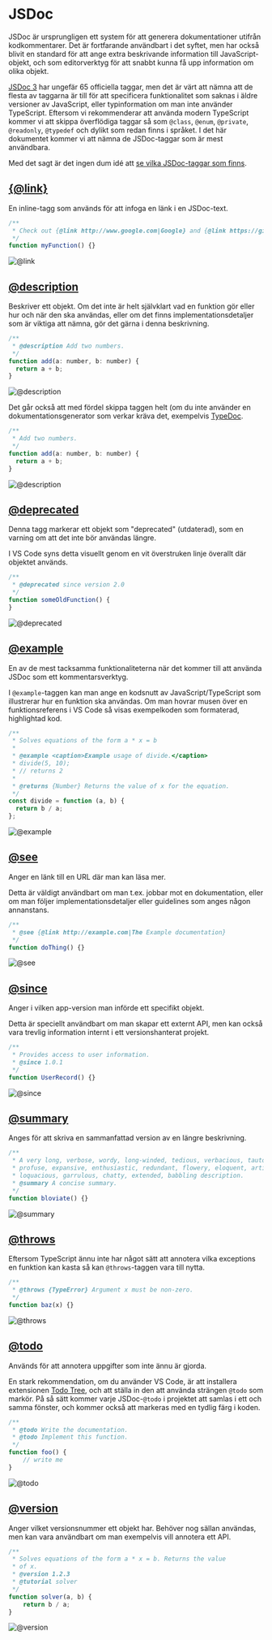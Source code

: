 # JSDoc

JSDoc är ursprungligen ett system för att generera dokumentationer utifrån kodkommentarer. Det är fortfarande användbart i det syftet, men har också blivit en standard för att ange extra beskrivande information till JavaScript-objekt, och som editorverktyg för att snabbt kunna få upp information om olika objekt.

[JSDoc 3](https://jsdoc.app/index.html) har ungefär 65 officiella taggar, men det är värt att nämna att de flesta av taggarna är till för att specificera funktionalitet som saknas i äldre versioner av JavaScript, eller typinformation om man inte använder TypeScript. Eftersom vi rekommenderar att använda modern TypeScript kommer vi att skippa överflödiga taggar så som `@class`, `@enum`, `@private`, `@readonly`, `@typedef` och dylikt som redan finns i språket. I det här dokumentet kommer vi att nämna de JSDoc-taggar som är mest användbara.

Med det sagt är det ingen dum idé att [se vilka JSDoc-taggar som finns](https://jsdoc.app/index.html).

## [{@link}](https://jsdoc.app/tags-inline-link.html)

En inline-tagg som används för att infoga en länk i en JSDoc-text.

```javascript
/**
 * Check out {@link http://www.google.com|Google} and {@link https://github.com GitHub}.
 */
function myFunction() {}
```

![@link](./assets/JSDoc_Link.png)

## [@description](https://jsdoc.app/tags-description.html)

Beskriver ett objekt. Om det inte är helt självklart vad en funktion gör eller hur och när den ska användas, eller om det finns implementationsdetaljer som är viktiga att nämna, gör det gärna i denna beskrivning.

```javascript
/**
 * @description Add two numbers.
 */
function add(a: number, b: number) {
  return a + b;
}
```

![@description](./assets/JSDoc_Description.png)

Det går också att med fördel skippa taggen helt (om du inte använder en dokumentationsgenerator som verkar kräva det, exempelvis [TypeDoc](https://typedoc.org/).

```javascript
/**
 * Add two numbers.
 */
function add(a: number, b: number) {
  return a + b;
}
```

![@description](./assets/JSDoc_Description2.png)

## [@deprecated](https://jsdoc.app/tags-deprecated.html)

Denna tagg markerar ett objekt som "deprecated" (utdaterad), som en varning om att det inte bör användas längre.

I VS Code syns detta visuellt genom en vit överstruken linje överallt där objektet används.

```javascript
/**
 * @deprecated since version 2.0
 */
function someOldFunction() {
}
```

![@deprecated](./assets/JSDoc_Deprecated.png)

## [@example](https://jsdoc.app/tags-example.html)

En av de mest tacksamma funktionaliteterna när det kommer till att använda JSDoc som ett kommentarsverktyg.

I `@example`-taggen kan man ange en kodsnutt av JavaScript/TypeScript som illustrerar hur en funktion ska användas. Om man hovrar musen över en funktionsreferens i VS Code så visas exempelkoden som formaterad, highlightad kod.

```javascript
/**
 * Solves equations of the form a * x = b
 *
 * @example <caption>Example usage of divide.</caption>
 * divide(5, 10);
 * // returns 2
 *
 * @returns {Number} Returns the value of x for the equation.
 */
const divide = function (a, b) {
  return b / a;
};
```

![@example](./assets/JSDoc_Example.png)

## [@see](https://jsdoc.app/tags-see.html)

Anger en länk till en URL där man kan läsa mer.

Detta är väldigt användbart om man t.ex. jobbar mot en dokumentation, eller om man följer implementationsdetaljer eller guidelines som anges någon annanstans.

```javascript
/**
 * @see {@link http://example.com|The Example documentation}
 */
function doThing() {}
```

![@see](./assets/JSDoc_See.png)

## [@since](https://jsdoc.app/tags-since.html)

Anger i vilken app-version man införde ett specifikt objekt.

Detta är speciellt användbart om man skapar ett externt API, men kan också vara trevlig information internt i ett versionshanterat projekt.

```javascript
/**
 * Provides access to user information.
 * @since 1.0.1
 */
function UserRecord() {}
```

![@since](./assets/JSDoc_Since.png)

## [@summary](https://jsdoc.app/tags-summary.html)

Anges för att skriva en sammanfattad version av en längre beskrivning.

```javascript
/**
 * A very long, verbose, wordy, long-winded, tedious, verbacious, tautological,
 * profuse, expansive, enthusiastic, redundant, flowery, eloquent, articulate,
 * loquacious, garrulous, chatty, extended, babbling description.
 * @summary A concise summary.
 */
function bloviate() {}
```

![@summary](./assets/JSDoc_Summary.png)

## [@throws](https://jsdoc.app/tags-throws.html)

Eftersom TypeScript ännu inte har något sätt att annotera vilka exceptions en funktion kan kasta så kan `@throws`-taggen vara till nytta.

```javascript
/**
 * @throws {TypeError} Argument x must be non-zero.
 */
function baz(x) {}
```

![@throws](./assets/JSDoc_Throws.png)

## [@todo](https://jsdoc.app/tags-todo.html)

Används för att annotera uppgifter som inte ännu är gjorda.

En stark rekommendation, om du använder VS Code, är att installera extensionen [Todo Tree](https://marketplace.visualstudio.com/items?itemName=Gruntfuggly.todo-tree), och att ställa in den att använda strängen `@todo` som markör. På så sätt kommer varje JSDoc-`@todo` i projektet att samlas i ett och samma fönster, och kommer också att markeras med en tydlig färg i koden.

```javascript
/**
 * @todo Write the documentation.
 * @todo Implement this function.
 */
function foo() {
    // write me
}
```

![@todo](./assets/JSDoc_Todo2.png)

## [@version](https://jsdoc.app/tags-version.html)

Anger vilket versionsnummer ett objekt har. Behöver nog sällan användas, men kan vara användbart om man exempelvis vill annotera ett API.

```javascript
/**
 * Solves equations of the form a * x = b. Returns the value
 * of x.
 * @version 1.2.3
 * @tutorial solver
 */
function solver(a, b) {
    return b / a;
}
```

![@version](./assets/JSDoc_Version.png)
